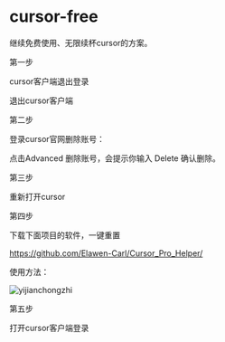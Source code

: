 # cursor-free 

继续免费使用、无限续杯cursor的方案。

第一步

cursor客户端退出登录

退出cursor客户端

第二步

登录cursor官网删除账号：

点击Advanced 删除账号，会提示你输入 Delete 确认删除。

第三步

重新打开cursor

第四步

下载下面项目的软件，一键重置

https://github.com/Elawen-Carl/Cursor_Pro_Helper/

使用方法：

![yijianchongzhi](https://github.com/user-attachments/assets/2a67ef37-2b9f-41fa-919e-a396028e7cf3)

第五步

打开cursor客户端登录
